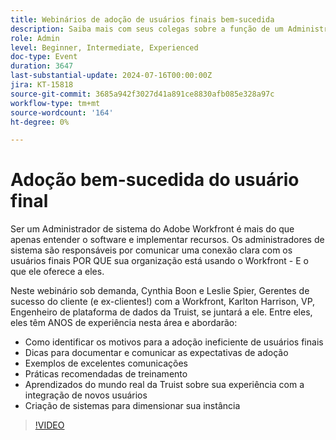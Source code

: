 ```yaml
---
title: Webinários de adoção de usuários finais bem-sucedida
description: Saiba mais com seus colegas sobre a função de um Administrador de sistema da Adobe Workfront. Descubra dicas sobre como melhorar a adoção de usuários, a comunicação eficaz e os insights do mundo real do Truist em nosso webinário sob demanda.
role: Admin
level: Beginner, Intermediate, Experienced
doc-type: Event
duration: 3647
last-substantial-update: 2024-07-16T00:00:00Z
jira: KT-15818
source-git-commit: 3685a942f3027d41a891ce8830afb085e328a97c
workflow-type: tm+mt
source-wordcount: '164'
ht-degree: 0%

---
```



# Adoção bem-sucedida do usuário final

Ser um Administrador de sistema do Adobe Workfront é mais do que apenas entender o software e implementar recursos. Os administradores de sistema são responsáveis por comunicar uma conexão clara com os usuários finais POR QUE sua organização está usando o Workfront - E o que ele oferece a eles.

Neste webinário sob demanda, Cynthia Boon e Leslie Spier, Gerentes de sucesso do cliente (e ex-clientes!) com a Workfront, Karlton Harrison, VP, Engenheiro de plataforma de dados da Truist, se juntará a ele. Entre eles, eles têm ANOS de experiência nesta área e abordarão:

* Como identificar os motivos para a adoção ineficiente de usuários finais
* Dicas para documentar e comunicar as expectativas de adoção
* Exemplos de excelentes comunicações
* Práticas recomendadas de treinamento
* Aprendizados do mundo real da Truist sobre sua experiência com a integração de novos usuários
* Criação de sistemas para dimensionar sua instância

>[!VIDEO](https://video.tv.adobe.com/v/3431012/?learn=on)
